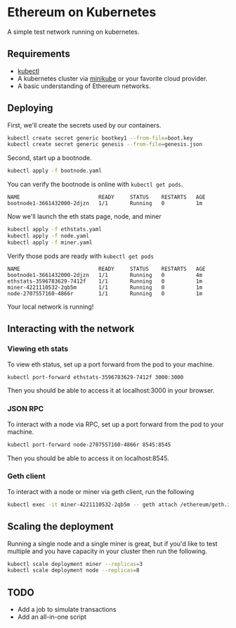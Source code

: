 # Ethereum on Kubernetes

A simple test network running on kubernetes.

## Requirements

- [kubectl](https://kubernetes.io/docs/tasks/tools/install-kubectl/)
- A kubernetes cluster via [minikube](https://github.com/kubernetes/minikube) or your favorite cloud provider.
- A basic understanding of Ethereum networks.

## Deploying

First, we'll create the secrets used by our containers. 

```bash
kubectl create secret generic bootkey1 --from-file=boot.key
kubectl create secret generic genesis --from-file=genesis.json
```

Second, start up a bootnode.

```bash
kubectl apply -f bootnode.yaml
```

You can verify the bootnode is online with `kubectl get pods`.

```
NAME                         READY     STATUS    RESTARTS   AGE
bootnode1-3661432000-2djzn   1/1       Running   0          1m
```

Now we'll launch the eth stats page, node, and miner

```bash
kubectl apply -f ethstats.yaml
kubectl apply -f node.yaml
kubectl apply -f miner.yaml
```
Verify those pods are ready with `kubectl get pods`

```
NAME                         READY     STATUS    RESTARTS   AGE                         
bootnode1-3661432000-2djzn   1/1       Running   0          4m                         
ethstats-3596783629-7412f    1/1       Running   0          1m                         
miner-4221110532-2qb5m       1/1       Running   0          1m                          
node-2707557160-4866r        1/1       Running   0          1m    
```

Your local network is running!

## Interacting with the network

### Viewing eth stats 

To view eth status, set up a port forward from the pod to your machine.

```bash
kubectl port-forward ethstats-3596783629-7412f 3000:3000
```

Then you should be able to access it at localhost:3000 in your browser.

### JSON RPC 

To interact with a node via RPC, set up a port forward from the pod to your machine.

```bash
kubectl port-forward node-2707557160-4866r 8545:8545
```

Then you should be able to access it on localhost:8545.

### Geth client

To interact with a node or miner via geth client, run the following

```bash
kubectl exec -it miner-4221110532-2qb5m -- geth attach /ethereum/geth.ipc
```

## Scaling the deployment

Running a single node and a single miner is great, but if you'd like to test multiple and you have
capacity in your cluster then run the following.

```bash
kubectl scale deployment miner --replicas=3
kubectl scale deployment node --replicas=8
```

## TODO

- Add a job to simulate transactions
- Add an all-in-one script


